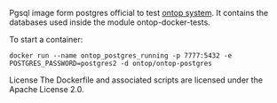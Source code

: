 Pgsql image form postgres official to test [ontop system](https://github.com/ontop/ontop). It contains the databases used inside the module ontop-docker-tests.

To start a container:
```
docker run --name ontop_postgres_running -p 7777:5432 -e POSTGRES_PASSWORD=postgres2 -d ontop/ontop-postgres
```
License
The Dockerfile and associated scripts are licensed under the Apache License 2.0. 